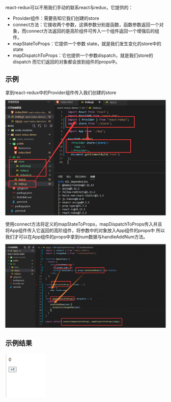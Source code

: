 react-redux可以不用我们手动的联系react与redux，它提供的：

- Provider组件：需要告知它我们创建的store
- connect方法：它接收两个参数，这俩参数分别是函数，函数参数返回一个对象，而connect方法返回的是高阶组件可传入一个组件返回一个增强后的组件。
- mapStateToProps：它提供一个参数 state，就是我们发生变化的store中的state
- mapDispatchToProps：它也提供一个参数dispatch，就是我们store的dispatch
而它们返回的对象都会放到组件的props中。

## 示例

拿到react-redux中的Provider组件传入我们创建的store

![](assets/【react-redux】基本使用/1.png)

使用connect方法将定义的mapStateToProps，mapDispatchToProps传入并且将App组件传入它返回的高阶组件，将参数中的对象放入App组件的props中
所以我们才可以在App组件的props中拿到num数据与handleAddNum方法。

![](assets/【react-redux】基本使用/2.png)

## 示例结果

![](assets/【react-redux】基本使用/3.gif)
